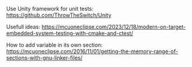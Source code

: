 Use Unity framework for unit tests: 
https://github.com/ThrowTheSwitch/Unity

Usefull ideas: 
https://mcuoneclipse.com/2023/12/18/modern-on-target-embedded-system-testing-with-cmake-and-ctest/

How to add variable in its own section: 
https://mcuoneclipse.com/2016/11/01/getting-the-memory-range-of-sections-with-gnu-linker-files/